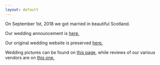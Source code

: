 ```yaml
---
layout: default
---
```


On September 1st, 2018 we got married in beautiful Scotland.

Our wedding announcement is [here.](https://www.nytimes.com/2018/09/02/fashion/weddings/zoe-guengerich-connor-dowd.html)

Our original wedding website is preserved [here.](https://web.archive.org/web/20180821125924/https://www.zoeandconnor.com/)

Wedding pictures can be found on [this page](/pics), while reviews of our various vendors are on [this one.](/reviews)


